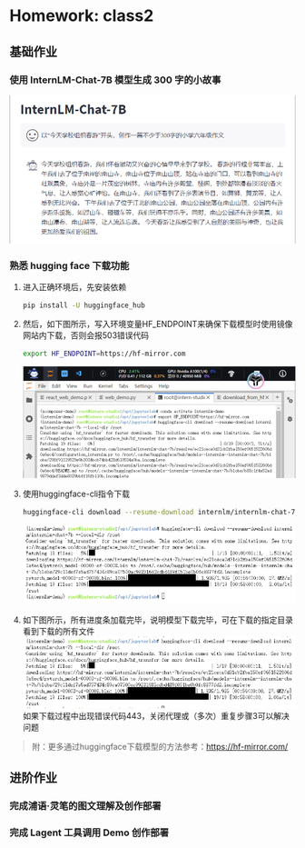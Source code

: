 # Homework: class2
## 基础作业
### 使用 InternLM-Chat-7B 模型生成 300 字的小故事
![Alt text](image.png)

### 熟悉 hugging face 下载功能
1. 进入正确环境后，先安装依赖
    ```bash
    pip install -U huggingface_hub
    ```
2. 然后，如下图所示，写入环境变量HF_ENDPOINT来确保下载模型时使用镜像网站内下载，否则会报503错误代码
    ```bash
    export HF_ENDPOINT=https://hf-mirror.com
    ```
    ![Alt text](image-1.png)

3. 使用huggingface-cli指令下载
    ```bash
    huggingface-cli download --resume-download internlm/internlm-chat-7b --local-dir YOUR_PATH
    ```
    ![Alt text](image-2.png)
4. 如下图所示，所有进度条加载完毕，说明模型下载完毕，可在下载的指定目录看到下载的所有文件
![Alt text](image-3.png)
如果下载过程中出现错误代码443，关闭代理或（多次）重复步骤3可以解决问题


> 附：更多通过huggingface下载模型的方法参考：https://hf-mirror.com/

## 进阶作业
### 完成浦语·灵笔的图文理解及创作部署

### 完成 Lagent 工具调用 Demo 创作部署